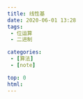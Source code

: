 ```yaml
---
title: 线性基 
date: 2020-06-01 13:28
tags: 
 - 位运算
 - 二进制

categories:
 - [算法]
 - [note]

top: 0 
html:
---
```


